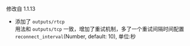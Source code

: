 修改自 1.1.13

- 添加了 `outputs/rtcp`  
  用法和 `outputs/tcp` 一致，增加了重试机制，多了一个重试间隔时间配置  
  `reconnect_interval`(Number, default: 10), 单位:秒  
